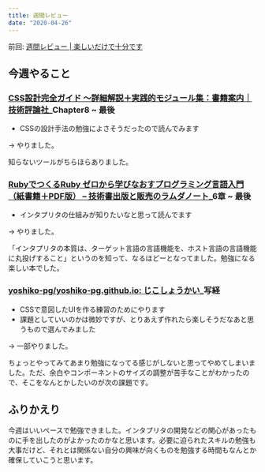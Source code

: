 ```yaml
---
title: 週間レビュー
date: "2020-04-26"
---
```


前回: [週間レビュー | 楽しいだけで十分です](https://yinm.info/20200419/)

## 今週やること

### [CSS設計完全ガイド ～詳細解説＋実践的モジュール集：書籍案内｜技術評論社](https://gihyo.jp/book/2020/978-4-297-11173-1)_Chapter8 ~ 最後
- CSSの設計手法の勉強によさそうだったので読んでみます

-> やりました。

知らないツールがちらほらありました。

### [RubyでつくるRuby ゼロから学びなおすプログラミング言語入門（紙書籍＋PDF版） – 技術書出版と販売のラムダノート](https://www.lambdanote.com/products/ruby-ruby)_6章 ~ 最後
- インタプリタの仕組みが知りたいなと思って読んでます

-> やりました。

「インタプリタの本質は、ターゲット言語の言語機能を、ホスト言語の言語機能に丸投げすること」というのを知って、なるほどーとなってました。勉強になる楽しい本でした。

### [yoshiko-pg/yoshiko-pg.github.io: じこしょうかい](https://github.com/yoshiko-pg/yoshiko-pg.github.io)_写経
- CSSで意図したUIを作る練習のためにやります
- 課題としていいのかは微妙ですが、とりあえず作れたら楽しそうだなあと思うもので選んでみました

-> 一部やりました。

ちょっとやってみてあまり勉強になってる感じがしないと思ってやめてしまいました。ただ、余白やコンポーネントのサイズの調整が苦手なことがわかったので、そこをなんとかしたいのが次の課題です。

## ふりかえり
今週はいいペースで勉強できました。インタプリタの開発などの関心があったものに手を出したのがよかったのかなと思います。必要に迫られたスキルの勉強も大事だけど、それとは関係ない自分の興味が向くものを勉強する時間もなんとか確保していこうと思います。
